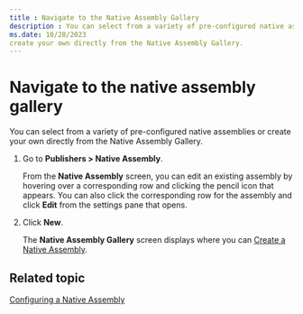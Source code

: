 ```yaml
---
title : Navigate to the Native Assembly Gallery
description : You can select from a variety of pre-configured native assemblies or
ms.date: 10/28/2023
create your own directly from the Native Assembly Gallery.
---
```


# Navigate to the native assembly gallery

You can select from a variety of pre-configured native assemblies or create your own directly from the Native Assembly Gallery.

 1. Go to  **Publishers \> Native Assembly**.

    From the **Native Assembly** screen, you can edit an existing assembly by hovering over a corresponding row and clicking the pencil icon that appears. You can also click the corresponding row for the assembly and click **Edit** from the settings pane that opens.

1. Click **New**.

    The **Native Assembly Gallery** screen displays where you can [Create a Native Assembly](create-a-native-assembly.md).

## Related topic

[Configuring a Native Assembly](configuring-a-native-assembly.md)